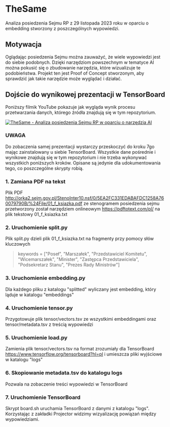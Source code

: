 # TheSame
Analiza posiedzenia Sejmu RP z 29 listopada 2023 roku w oparciu o embedding stworzony z poszczególnych wypowiedzi.

## Motywacja
Oglądając posiedzenia Sejmu można zauważyć, że wiele wypowiedzi jest do siebie podobnych.
Dzięki narzędziom powszechnym w tematyce AI można pokusić się o zbudowanie narzędzia, które wizualizuje te podobieństwa.
Projekt ten jest Proof of Concept stworzonym, aby sprawdzić jak takie narzędzie może wyglądać i działać.

## Dojście do wynikowej prezentacji w TensorBoard
Poniższy filmik YouTube pokazuje jak wygląda wynik procesu przetwarzania danych, którego źródła znajdują się w tym repozytorium.

[![TheSame - Analiza posiedzenia Sejmu RP w oparciu o narzędzia AI](http://img.youtube.com/vi/dnV5fTl4jM8/0.jpg)](http://www.youtube.com/watch?v=dnV5fTl4jM8 "TheSame - Analiza posiedzenia Sejmu RP w oparciu o narzędzia AI")

### UWAGA
Do zobaczenia samej prezentacji wystarczy przeskoczyć do kroku 7go mając zainstalowany u siebie TensorBoard. Wszystkie dane pośrednie i wynikowe znajdują się w tym repozytorium i nie trzeba wykonywać wszystkich poniższych kroków. Opisane są jedynie dla udokumentowania tego, co poszczególne skrypty robią.

### 1. Zamiana PDF na tekst
Plik PDF
http://orka2.sejm.gov.pl/StenoInter10.nsf/0/5EA2FC331EDABAFDC1258A760079790B/%24File/01_f_ksiazka.pdf
ze stenogramem posiedzenia sejmu przetworzony został narzędziem onlineowym https://pdftotext.com/pl/
na plik tekstowy 01_f_ksiazka.txt

### 2. Uruchomienie split.py
Plik split.py dzieli plik 01_f_ksiazka.txt na fragmenty przy pomocy słów kluczowych
> keywords = ["Poseł", "Marszałek", "Przedstawiciel Komitetu", "Wicemarszałek", "Minister", "Zastępca Przedstawiciela", "Podsekretarz Stanu", "Prezes Rady Ministrów"]

### 3. Uruchomienie embedding.py
Dla każdego pliku z katalogu "splitted" wyliczany jest embedding, który ląduje w katalogu "embeddings"

### 4. Uruchomienie tensor.py
Przygotowuje plik tensor/vectors.tsv ze wszystkimi embeddingami oraz tensor/metadata.tsv z treścią wypowiedzi

### 5. Uruchomienie load.py
Zamienia plik tensor/vectors.tsv na format zrozumiały dla TensorBoard https://www.tensorflow.org/tensorboard?hl=pl i umieszcza pliki wyjściowe w katalogu "logs"

### 6. Skopiowanie metadata.tsv do katalogu logs
Pozwala na zobaczenie treści wypowiedzi w TensorBoard

### 7. Uruchomienie TensorBoard
Skrypt board.sh uruchamia TensorBoard z danymi z katalogu "logs". Korzystając z zakładki Projector widzimy wizyalizację powiązań między wypowiedziami.
